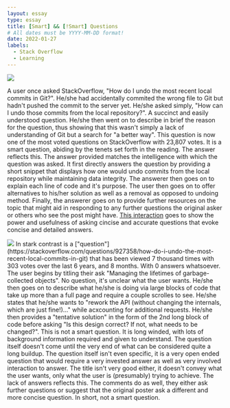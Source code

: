 ```yaml
---
layout: essay
type: essay
title: [Smart] && [!Smart] Questions
# All dates must be YYYY-MM-DD format!
date: 2022-01-27
labels:
  - Stack Overflow
  - Learning
---
```


<img class="ui tiny left circular floated image" src="https://miro.medium.com/max/885/1*uc89vQwNgfqctnZg9PMfxA.png">

	
A user once asked StackOverflow, "How do I undo the most recent local commits in Git?". He/she had accidentally commited the wrong file to Git but hadn't pushed the commit to the server yet. He/she asked simply, "How can I undo those commits from the local repository?". A succinct and easily understood question. He/she then went on to describe in brief the 
reason for the question, thus showing that this wasn't simply a lack of understanding of Git but a search for "a better way". 
	This question is now one of the most voted questions on StackOverflow with 23,807 votes. It is a smart question, abiding by the tenets set forth in the reading. The answer reflects this.
The answer provided matches the intelligence with which the question was asked. It first directly answers the question by providing a short snippet that displays how one would undo commits from the local repository
while maintaining data integrity. The answerer then goes on to explain each line of code and it's purpose. The user then goes on to offer alternatives to his/her solution as well as a removal as opposed to undoing method. 
Finally, the answerer goes on to provide further resources on the topic that might aid in responding to any further questions the original asker or others who see the post might have. 
	[This interaction](https://stackoverflow.com/questions/927358/how-do-i-undo-the-most-recent-local-commits-in-git) goes to show the power and usefulness of asking cincise and accurate questions that evoke concise and detailed answers. 

<img class="ui tiny left circular floated image" src="https://media-cldnry.s-nbcnews.com/image/upload/newscms/2020_02/1526900/stupid-questions-diner-today-main-200109.jpg">
	In stark contrast is a ["question"](https://stackoverflow.com/questions/927358/how-do-i-undo-the-most-recent-local-commits-in-git) that has been viewed 7 thousand times with 303 votes over the last 6 years, and 8 months. With 0 answers whatsoever. The user begins by 
titling their ask "Managing the lifetimes of garbage-collected objects". No question, it's unclear what the user wants. He/she then goes on to describe what he/she is doing via large blocks of code
that take up more than a full page and require a couple scrolles to see. He/she states that he/she wants to "rework the API (without changing the internals, which are just fine!)..." while acxcounting for additional requests.
He/she then provides a "tentative solution" in the form of the 2nd long block of code before asking "Is this design correct? If not, what needs to be changed?". 
This is not a smart question. It is long winded, with lots of background information required and given to understand. The question itself doesn't come until the very end of what 
can be considered quite a long buildup. The question itself isn't even specific, it is a very open ended question that would require a very invested answer as well as very involved 
interaction to answer. The title isn't very good either, it doesn't convey what the user wants, only what the user is (presumably) trying to achieve. 
The lack of answers reflects this. The comments do as well, they either ask further questions or suggest that the original poster ask a different and more concise question. 
In short, not a smart question. 
